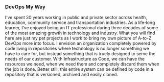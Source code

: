 ### DevOps My Way
I've spent 30 years working in public and private sector across health, education, community service and transportation industries.  As a life-long learner, I've enjoyed being an IT professional during three decades of some of the most amazing growth in technology and industry.  What you will find here are just my pet projects as I work to bring my own picture of A-to-Z DevOps more into focus.  I envision an organization completely powered by code living in repositories where technology is no longer something we have to care for, but instead something that is truely designed to serve the needs of our customer.  With Infrastructure as Code, we can have the resources we need, when we need them and completely discard them when the job is done.  Better still, this entire system can be defined by code in a repository that is versioned, archived and easily cloned.

<!--
**JamesCaldwellJr/JamesCaldwellJr** is a ✨ _special_ ✨ repository because its `README.md` (this file) appears on your GitHub profile.

Here are some ideas to get you started:

- 🔭 I’m currently working on ...
- 🌱 I’m currently learning ...
- 👯 I’m looking to collaborate on ...
- 🤔 I’m looking for help with ...
- 💬 Ask me about ...
- 📫 How to reach me: ...
- 😄 Pronouns: ...
- ⚡ Fun fact: ...
-->
